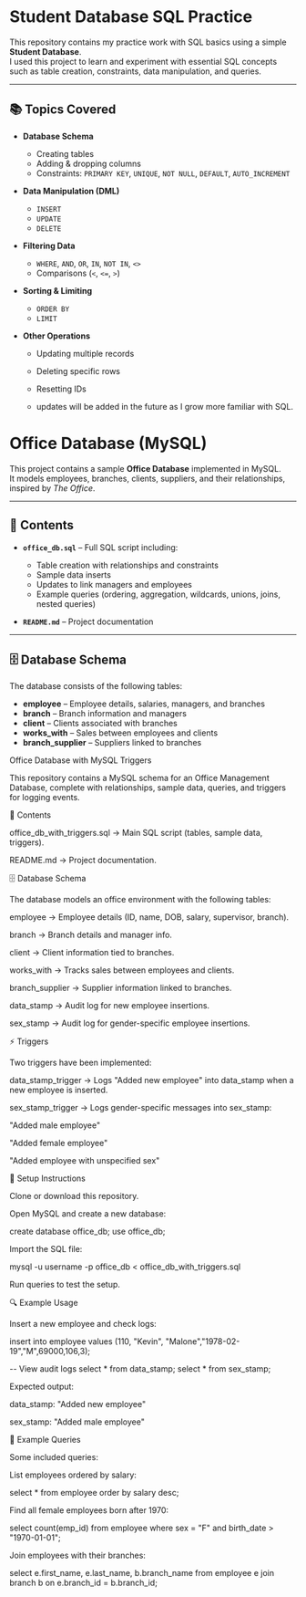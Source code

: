 # Student Database SQL Practice

This repository contains my practice work with SQL basics using a simple **Student Database**.  
I used this project to learn and experiment with essential SQL concepts such as table creation, constraints, data manipulation, and queries.

---

## 📚 Topics Covered

- **Database Schema**
  - Creating tables
  - Adding & dropping columns
  - Constraints: `PRIMARY KEY`, `UNIQUE`, `NOT NULL`, `DEFAULT`, `AUTO_INCREMENT`

- **Data Manipulation (DML)**
  - `INSERT`
  - `UPDATE`
  - `DELETE`

- **Filtering Data**
  - `WHERE`, `AND`, `OR`, `IN`, `NOT IN`, `<>`
  - Comparisons (`<`, `<=`, `>`)

- **Sorting & Limiting**
  - `ORDER BY`
  - `LIMIT`

- **Other Operations**
  - Updating multiple records
  - Deleting specific rows
  - Resetting IDs
 
  - updates will be added in the future as I grow more familiar with SQL.
 

# Office Database (MySQL)

This project contains a sample **Office Database** implemented in MySQL.  
It models employees, branches, clients, suppliers, and their relationships, inspired by *The Office*.  

---

## 📂 Contents
- **`office_db.sql`** – Full SQL script including:
  - Table creation with relationships and constraints
  - Sample data inserts
  - Updates to link managers and employees
  - Example queries (ordering, aggregation, wildcards, unions, joins, nested queries)

- **`README.md`** – Project documentation

---

## 🗄️ Database Schema
The database consists of the following tables:
- **employee** – Employee details, salaries, managers, and branches
- **branch** – Branch information and managers
- **client** – Clients associated with branches
- **works_with** – Sales between employees and clients
- **branch_supplier** – Suppliers linked to branches

Office Database with MySQL Triggers

This repository contains a MySQL schema for an Office Management Database, complete with relationships, sample data, queries, and triggers for logging events.

📂 Contents

office_db_with_triggers.sql → Main SQL script (tables, sample data, triggers).

README.md → Project documentation.

🗄️ Database Schema

The database models an office environment with the following tables:

employee → Employee details (ID, name, DOB, salary, supervisor, branch).

branch → Branch details and manager info.

client → Client information tied to branches.

works_with → Tracks sales between employees and clients.

branch_supplier → Supplier information linked to branches.

data_stamp → Audit log for new employee insertions.

sex_stamp → Audit log for gender-specific employee insertions.

⚡ Triggers

Two triggers have been implemented:

data_stamp_trigger → Logs "Added new employee" into data_stamp when a new employee is inserted.

sex_stamp_trigger → Logs gender-specific messages into sex_stamp:

"Added male employee"

"Added female employee"

"Added employee with unspecified sex"

🚀 Setup Instructions

Clone or download this repository.

Open MySQL and create a new database:

create database office_db;
use office_db;


Import the SQL file:

mysql -u username -p office_db < office_db_with_triggers.sql


Run queries to test the setup.

🔍 Example Usage

Insert a new employee and check logs:

insert into employee values (110, "Kevin", "Malone","1978-02-19","M",69000,106,3);

-- View audit logs
select * from data_stamp;
select * from sex_stamp;


Expected output:

data_stamp: "Added new employee"

sex_stamp: "Added male employee"

📖 Example Queries

Some included queries:

List employees ordered by salary:

select * from employee order by salary desc;


Find all female employees born after 1970:

select count(emp_id) from employee where sex = "F" and birth_date > "1970-01-01";


Join employees with their branches:

select e.first_name, e.last_name, b.branch_name
from employee e
join branch b on e.branch_id = b.branch_id;
